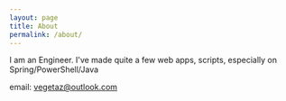 ```yaml
---
layout: page
title: About
permalink: /about/
---
```


I am an Engineer. I've made quite a few web apps, scripts, especially on Spring/PowerShell/Java

email: vegetaz@outlook.com
